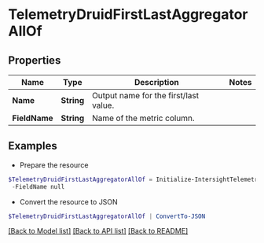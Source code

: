 # TelemetryDruidFirstLastAggregatorAllOf
## Properties

Name | Type | Description | Notes
------------ | ------------- | ------------- | -------------
**Name** | **String** | Output name for the first/last value. | 
**FieldName** | **String** | Name of the metric column. | 

## Examples

- Prepare the resource
```powershell
$TelemetryDruidFirstLastAggregatorAllOf = Initialize-IntersightTelemetryDruidFirstLastAggregatorAllOf  -Name null `
 -FieldName null
```

- Convert the resource to JSON
```powershell
$TelemetryDruidFirstLastAggregatorAllOf | ConvertTo-JSON
```

[[Back to Model list]](../README.md#documentation-for-models) [[Back to API list]](../README.md#documentation-for-api-endpoints) [[Back to README]](../README.md)


